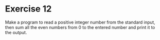 # Exercise 12
Make a program to read a positive integer number from the standard input, then sum all the even numbers from 0 to the entered number and print it to the output.